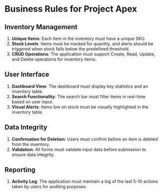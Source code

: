 # Business Rules for Project Apex

## Inventory Management
1. **Unique Items**: Each item in the inventory must have a unique SKU.
2. **Stock Levels**: Items must be tracked for quantity, and alerts should be triggered when stock falls below the predefined threshold.
3. **CRUD Operations**: The application must support Create, Read, Update, and Delete operations for inventory items.

## User Interface
1. **Dashboard View**: The dashboard must display key statistics and an inventory table.
2. **Search Functionality**: The search bar must filter items in real-time based on user input.
3. **Visual Alerts**: Items low on stock must be visually highlighted in the inventory table.

## Data Integrity
1. **Confirmation for Deletion**: Users must confirm before an item is deleted from the inventory.
2. **Validation**: All forms must validate input data before submission to ensure data integrity.

## Reporting
1. **Activity Log**: The application must maintain a log of the last 5-10 actions taken by users for auditing purposes.